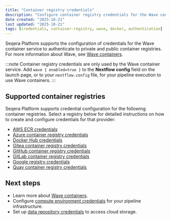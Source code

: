 ```yaml
---
title: "Container registry credentials"
description: "Configure container registry credentials for the Wave container service in Seqera Platform."
date created: "2025-10-21"
last updated: "2025-10-21"
tags: [credentials, container-registry, wave, docker, authentication]
---
```


Seqera Platform supports the configuration of credentials for the Wave container service to authenticate to private and public container registries. For more information about Wave, see [Wave containers](https://docs.seqera.io/wave).

:::note
Container registry credentials are only used by the Wave container service. Add `wave { enabled=true }` to the **Nextflow config** field on the launch page, or to your `nextflow.config` file, for your pipeline execution to use Wave containers.
:::

## Supported container registries

Seqera Platform supports credential configuration for the following container registries. Select a registry below for detailed instructions on how to create and configure credentials for that provider:

- [AWS ECR credentials](./aws_registry_credentials.md)
- [Azure container registry credentials](./azure_registry_credentials.md)
- [Docker Hub credentials](./docker_hub_registry_credentials.md)
- [Gitea container registry credentials](./gitea_registry_credentials.md)
- [GitHub container registry credentials](./github_registry_credentials.md)
- [GitLab container registry credentials](./gitlab_registry_credentials.md)
- [Google registry credentials](./google_registry_credentials.md)
- [Quay container registry credentials](./quay_registry_credentials.md)

## Next steps

- Learn more about [Wave containers](https://docs.seqera.io/wave/provisioning).
- Configure [compute environment credentials](../compute-envs/overview.md) for your pipeline infrastructure.
- Set up [data repository credentials](./data_repositories.md) to access cloud storage.
